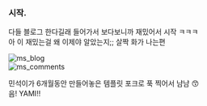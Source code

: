 ### 시작.

다들 블로그 한다길래 들어가서 보다보니까 재밌어서 시작 ㅋㅋㅋ
<br>
아 이 재밌는걸 왜 이제야 알았는지;; 살짝 화가 나는편

![ms_blog](https://user-images.githubusercontent.com/97441976/195007112-c9d1ba23-c457-4412-a10f-31f0cbe8f2b9.jpeg)
<br>
![ms_comments](https://user-images.githubusercontent.com/97441976/195011625-7e8ab855-de65-42e5-9e86-d605ffb90928.jpg)

민석이가 6개월동안 만들어놓은 템플릿 포크로 푹 찍어서 냠냠 😙
<br>
음! YAMI!!
